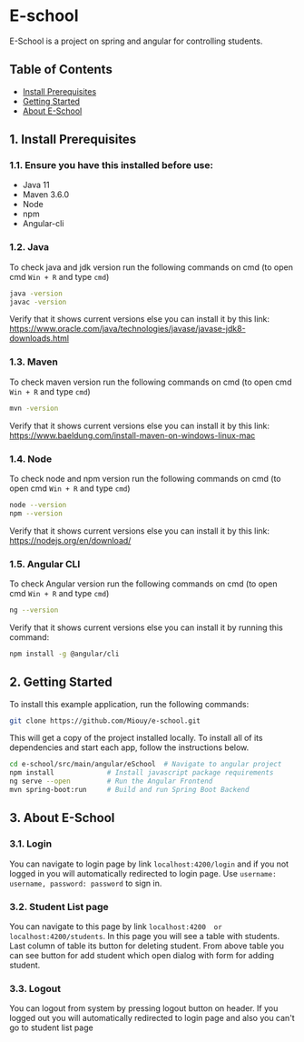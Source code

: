 # E-school
E-School is a project on spring and angular for controlling students. 

## Table of Contents

- [Install Prerequisites](#1-install-prerequisites)
- [Getting Started](#2-getting-started)
- [About E-School](#3-about-e-school)

## 1. Install Prerequisites

### 1.1. Ensure you have this installed before use:

- Java 11
- Maven 3.6.0
- Node
- npm
- Angular-cli

### 1.2. Java

To check java and jdk version run the following commands on cmd (to open cmd `Win + R` and type `cmd`)

```bash
java -version
javac -version
```
Verify that it shows current versions else you can install it by this link: https://www.oracle.com/java/technologies/javase/javase-jdk8-downloads.html

### 1.3. Maven

To check maven version run the following commands on cmd (to open cmd `Win + R` and type `cmd`)

```bash
mvn -version
```
Verify that it shows current versions else you can install it by this link: https://www.baeldung.com/install-maven-on-windows-linux-mac

### 1.4. Node

To check node and npm version run the following commands on cmd (to open cmd `Win + R` and type `cmd`)

```bash
node --version
npm --version
```
Verify that it shows current versions else you can install it by this link: https://nodejs.org/en/download/

### 1.5. Angular CLI

To check Angular version run the following commands on cmd (to open cmd `Win + R` and type `cmd`)

```bash
ng --version
```
Verify that it shows current versions else you can install it by running this command:

```bash
npm install -g @angular/cli
```

## 2. Getting Started

To install this example application, run the following commands:

```bash
git clone https://github.com/Miouy/e-school.git
```
This will get a copy of the project installed locally. To install all of its dependencies and start each app, follow the instructions below.

```bash
cd e-school/src/main/angular/eSchool  # Navigate to angular project
npm install             # Install javascript package requirements
ng serve --open         # Run the Angular Frontend   
mvn spring-boot:run     # Build and run Spring Boot Backend
```
## 3. About E-School

### 3.1. Login

You can navigate to login page by link `localhost:4200/login` and if you not logged in you will automatically redirected to login page. Use `username: username, password: password` to sign in.

### 3.2. Student List page

You can navigate to this page by link `localhost:4200  or  localhost:4200/students`. In this page you will see a table with students. Last column of table its button for deleting student. From above table you can see button for add student which open dialog with form for adding student.

### 3.3. Logout

You can logout from system by pressing logout button on header. If you logged out you will automatically redirected to login page and also you can't go to student list page
